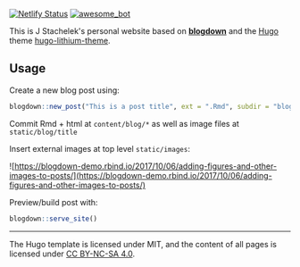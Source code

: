 [![Netlify Status](https://api.netlify.com/api/v1/badges/1880589c-045d-4161-8054-8f67b825512e/deploy-status)](https://app.netlify.com/sites/jsta/deploys) [![awesome_bot](https://github.com/rbind/jsta.rbind.io/actions/workflows/awesome_bot.yml/badge.svg)](https://github.com/rbind/jsta.rbind.io/actions/workflows/awesome_bot.yml)

This is J Stachelek's personal website based on [**blogdown**](https://github.com/rstudio/blogdown) and the [Hugo](https://gohugo.io) theme [hugo-lithium-theme](https://github.com/yihui/hugo-lithium-theme).

## Usage

Create a new blog post using:

```r
blogdown::new_post("This is a post title", ext = ".Rmd", subdir = "blog")
```

Commit Rmd + html at `content/blog/*` as well as image files at `static/blog/title`

Insert external images at top level `static/images`:

![https://blogdown-demo.rbind.io/2017/10/06/adding-figures-and-other-images-to-posts/](https://blogdown-demo.rbind.io/2017/10/06/adding-figures-and-other-images-to-posts/)

Preview/build post with:

```r
blogdown::serve_site()
```

---

The Hugo template is licensed under MIT, and the content of all pages is licensed under [CC BY-NC-SA 4.0](http://creativecommons.org/licenses/by-nc-sa/4.0/).
